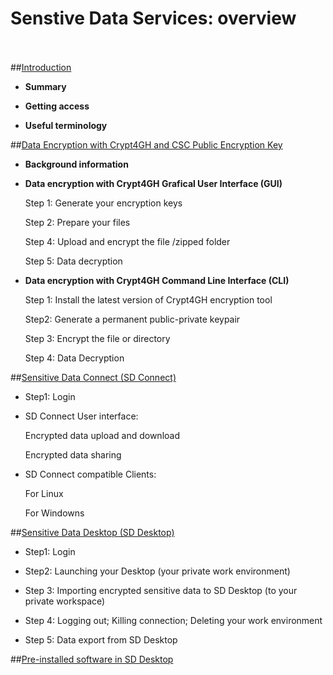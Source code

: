 
# Senstive Data Services: overview
&nbsp; 
&nbsp; 
&nbsp; 
&nbsp;   
&nbsp; 
&nbsp; 
&nbsp; 
&nbsp;  
##[Introduction](./sd_connect.md)
   
   * **Summary**
   
   * **Getting access**
   
   * **Useful terminology**
  
##[Data Encryption with Crypt4GH and CSC Public Encryption Key](./data_encryption.md)





  * **Background information**
  
  * **Data encryption with Crypt4GH Grafical User Interface (GUI)**

     Step 1: Generate your encryption keys
     
     Step 2: Prepare your files
     
     Step 4: Upload and encrypt the file /zipped folder
     
     Step 5: Data decryption
  
  * **Data encryption with Crypt4GH Command Line Interface (CLI)**
  
     Step 1: Install the latest version of Crypt4GH encryption tool
     
     Step2:  Generate a permanent public-private keypair
  
     Step 3: Encrypt the file or directory
     
     Step 4: Data Decryption








##[Sensitive Data Connect (SD Connect)](./sd_connect.md)
   
   * Step1: Login
   
   *  SD Connect User interface:
   
       Encrypted data upload and download
       
       Encrypted data sharing 
       
   * SD Connect  compatible Clients:
   
       For Linux
       
       For Windowns
   
 
 
 
 
 
          


##[Sensitive Data Desktop (SD Desktop)](./sd_desktop.md)

* Step1: Login

* Step2: Launching your Desktop (your private work environment)

* Step 3: Importing encrypted sensitive data to SD Desktop (to your private workspace)

* Step 4: Logging out; Killing connection; Deleting your work environment

* Step 5: Data export from SD Desktop




##[Pre-installed software in SD Desktop](./pre-installed_software.md)




